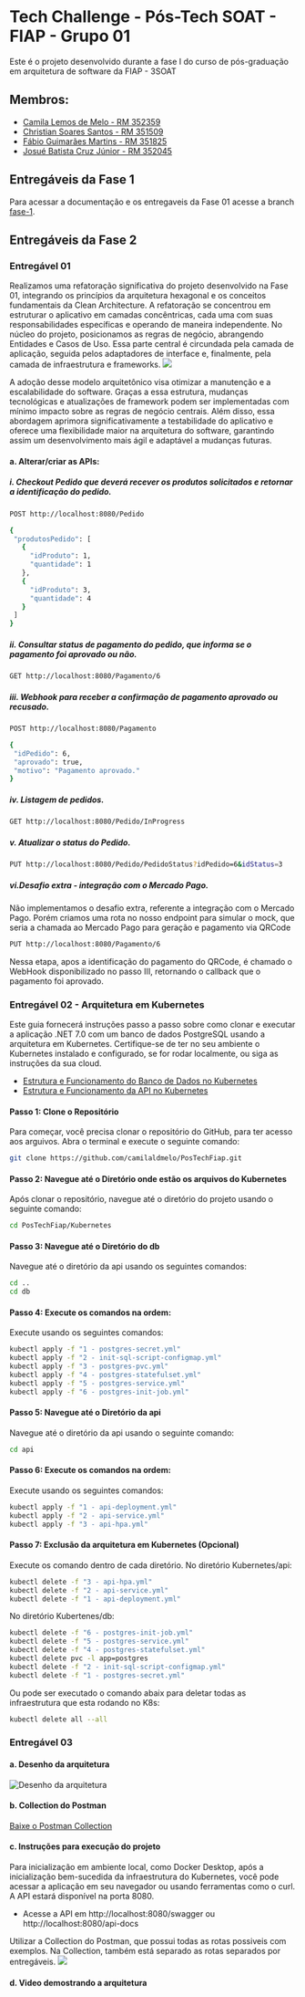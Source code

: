 
# Tech Challenge - Pós-Tech SOAT - FIAP - Grupo 01

Este é o projeto desenvolvido durante a fase I do curso de pós-graduação em arquitetura de software da FIAP - 3SOAT



## Membros:
- [Camila Lemos de Melo - RM 352359]()
- [Christian Soares Santos - RM 351509](https://www.linkedin.com/in/christian-soares-93250a170/)
- [Fábio Guimarães Martins - RM 351825](https://www.linkedin.com/in/fabio-martins-2021)
- [Josué Batista Cruz Júnior - RM 352045](https://www.linkedin.com/in/josuejuniorjf/)

## Entregáveis da  Fase 1
Para acessar a documentação e os entregaveis da Fase 01 acesse a branch [fase-1](https://github.com/camilaldmelo/PosTechFiap/tree/fase-1).

## Entregáveis da Fase 2

### Entregável 01
Realizamos uma refatoração significativa do projeto desenvolvido na Fase 01, integrando os princípios da arquitetura hexagonal e os conceitos fundamentais da Clean Architecture. A refatoração se concentrou em estruturar o aplicativo em camadas concêntricas, cada uma com suas responsabilidades específicas e operando de maneira independente. No núcleo do projeto, posicionamos as regras de negócio, abrangendo Entidades e Casos de Uso. Essa parte central é circundada pela camada de aplicação, seguida pelos adaptadores de interface e, finalmente, pela camada de infraestrutura e frameworks.
![](https://miro.medium.com/v2/resize:fit:720/format:webp/0*iU9Ks05_GTtGh6zV.jpg)

A adoção desse modelo arquitetônico visa otimizar a manutenção e a escalabilidade do software. Graças a essa estrutura, mudanças tecnológicas e atualizações de framework podem ser implementadas com mínimo impacto sobre as regras de negócio centrais. Além disso, essa abordagem aprimora significativamente a testabilidade do aplicativo e oferece uma flexibilidade maior na arquitetura do software, garantindo assim um desenvolvimento mais ágil e adaptável a mudanças futuras.

#### a. Alterar/criar as APIs:

##### i. Checkout Pedido que deverá recever os produtos solicitados e retornar a identificação do pedido.

 ```bash
POST http://localhost:8080/Pedido

{
  "produtosPedido": [
    {
      "idProduto": 1,
      "quantidade": 1
    },
    {
      "idProduto": 3,
      "quantidade": 4
    }
  ]
}
```

##### ii. Consultar status de pagamento do pedido, que informa se o pagamento foi aprovado ou não.

 ```bash
GET http://localhost:8080/Pagamento/6
```

##### iii. Webhook para receber a confirmação de pagamento aprovado ou recusado.
 ```bash
POST http://localhost:8080/Pagamento

{
  "idPedido": 6,
  "aprovado": true,
  "motivo": "Pagamento aprovado."
}
```
 ##### iv. Listagem de pedidos.
 ```bash
GET http://localhost:8080/Pedido/InProgress
```
##### v. Atualizar o status do Pedido.
 ```bash
PUT http://localhost:8080/Pedido/PedidoStatus?idPedido=6&idStatus=3
```
##### vi.Desafio extra - integração com o Mercado Pago.
Não implementamos o desafio extra, referente a integração com o Mercado Pago.
Porém criamos uma rota no nosso endpoint para simular o mock, que seria a chamada ao Mercado Pago para geração e pagamento via QRCode
 
 ```bash
PUT http://localhost:8080/Pagamento/6
```
Nessa etapa, apos a identificação do pagamento do QRCode, é chamado o WebHook disponibilizado no passo III, retornando o callback que o pagamento foi aprovado.


### Entregável 02 - Arquitetura em Kubernetes
Este guia fornecerá instruções passo a passo sobre como clonar e executar a aplicação .NET 7.0 com um banco de dados PostgreSQL usando a arquitetura em Kubernetes. Certifique-se de ter no seu ambiente o Kubernetes instalado e configurado, se for rodar localmente, ou siga as instruções da sua cloud.

- [Estrutura e Funcionamento do Banco de Dados no Kubernetes](https://github.com/camilaldmelo/PosTechFiap/tree/fase-2/Kubernetes/db/README.md)
- [Estrutura e Funcionamento da API no Kubernetes](https://github.com/camilaldmelo/PosTechFiap/tree/fase-2/Kubernetes/api/README.md)

#### Passo 1: Clone o Repositório 
Para começar, você precisa clonar o repositório do GitHub, para ter acesso aos arguivos. Abra o terminal e execute o seguinte comando:

```bash
git clone https://github.com/camilaldmelo/PosTechFiap.git
```

#### Passo 2: Navegue até o Diretório onde estão os arquivos do Kubernetes
Após clonar o repositório, navegue até o diretório do projeto usando o seguinte comando:
```bash
cd PosTechFiap/Kubernetes
```

#### Passo 3: Navegue até o Diretório do db
Navegue até o diretório da api usando os seguintes comandos:
```bash
cd ..
cd db
```

#### Passo 4: Execute os comandos na ordem:
Execute usando os seguintes comandos:
```bash
kubectl apply -f "1 - postgres-secret.yml"
kubectl apply -f "2 - init-sql-script-configmap.yml"
kubectl apply -f "3 - postgres-pvc.yml"
kubectl apply -f "4 - postgres-statefulset.yml"
kubectl apply -f "5 - postgres-service.yml"
kubectl apply -f "6 - postgres-init-job.yml"
```

#### Passo 5: Navegue até o Diretório da api
Navegue até o diretório da api usando o seguinte comando:
```bash
cd api
```

#### Passo 6: Execute os comandos na ordem:
Execute usando os seguintes comandos:
```bash
kubectl apply -f "1 - api-deployment.yml"
kubectl apply -f "2 - api-service.yml"
kubectl apply -f "3 - api-hpa.yml"
```

#### Passo 7: Exclusão da arquitetura em Kubernetes (Opcional)
Execute os comando dentro de cada diretório.
No diretório Kubernetes/api:
```bash
kubectl delete -f "3 - api-hpa.yml"
kubectl delete -f "2 - api-service.yml"
kubectl delete -f "1 - api-deployment.yml"
```
No diretório Kubertenes/db:
```bash
kubectl delete -f "6 - postgres-init-job.yml"
kubectl delete -f "5 - postgres-service.yml"
kubectl delete -f "4 - postgres-statefulset.yml"
kubectl delete pvc -l app=postgres  
kubectl delete -f "2 - init-sql-script-configmap.yml"
kubectl delete -f "1 - postgres-secret.yml"
```
Ou pode ser executado o comando abaix para deletar todas as infraestrutura que esta rodando no K8s:
```bash
kubectl delete all --all
```

### Entregável 03

#### a. Desenho da arquitetura
![Desenho da arquitetura](https://cdn.discordapp.com/attachments/1144408943993573376/1198276440500732084/image.png?ex=65be50e6&is=65abdbe6&hm=2744212da50d87b7e29d16daa5d53ab958a2449c3fb3ba51473a807c889a1cbe&)

#### b. Collection do Postman
[Baixe o Postman Collection](docs/Grupo01.postman_collection.json)

#### c. Instruções para execução do projeto
Para inicialização em ambiente local, como Docker Desktop, após a inicialização bem-sucedida da infraestrutura do Kubernetes, você pode acessar a aplicação em seu navegador ou usando ferramentas como o curl. A API estará disponível na porta 8080.

- Acesse a API em http://localhost:8080/swagger ou http://localhost:8080/api-docs

Utilizar a Collection do Postman, que possui todas as rotas possiveis com exemplos. Na Collection, também está separado as rotas separados por entregáveis.
![](docs/Postman.PNG)

#### d. Video demostrando a arquitetura 